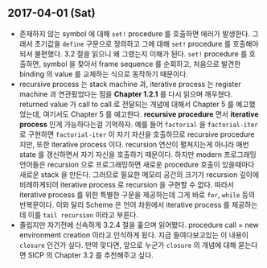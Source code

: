 ## 2017-04-01 (Sat)

* 존재하지 않는 symbol 에 대해 `set!` procedure 를 호출하면 에러가 발생한다. 그래서 초기값을 `define` 구문으로 정의하고 그에 대해 `set!` procedure 를 호출해야되서 불편했다. 3.2 절을 읽으니 왜 그랬는지 이해가 된다. `set!` procedure 를 호출하면, symbol 을 찾아서 frame sequence 를 순회하고, 처음으로 발견한 binding 의 value 를 교체하는 식으로 동작하기 때문이다.
* recursive process 는 stack machine 과, iterative process 는 register machine 과 연관됬었다는 점을 **Chapter 1.2.1** 를 다시 읽으며 깨우쳤다. returned value 가 call to call 로 전달되는 개념에 대해서 Chapter 5 를 예고했었는데, 여기서도 Chapter 5 를 예고한다. **recursive procedure** 면서 **iterative process** 인게 가능하다는걸 기억하자. 예를 들어 `factorial` 을 `factorial-iter` 로 구현하면 `factorial-iter` 이 자기 자신을 호출하므로 recursive procedure 지만, 또한  iterative process 이다. recursion 연산이 펼쳐지는게 아니라 매번 state 를 갱신하면서 자기 자신을 호출하기 때문이다. 하지만 modern 프로그래밍 언어들은 recursion 으로 프로그래밍하면 새로운 procedure 호출이 있을때마다 새로운 stack 을 만든다. 그러므로 필요한 메모리 공간의 크기가 recursion 깊이에 비례하게되어 iterative process 로 recursion 을 구현할 수 없다. 따라서 iterative process 를 위한 특별한 구문을 제공하는데 그게 바로 `for`, `while` 등의 반복문이다. 이와 달리 Scheme 은 언어 차원에서 iterative process 를 제공하는데 이를 `tail recursion` 이라고 부른다.
* 졸립지만 자기전에 신속하게 3.2.4 절을 훑으며 읽어봤다. procedure call = new environment creation 이라고 인식하게 됬다. 지금 들여다보고있는 이 내용이 `closure` 인건가 싶다. 만약 맞다면, 앞으로 누군가 `closure` 의 개념에 대해 묻는다면 SICP 의 Chapter 3.2 를 추천해주고 싶다.